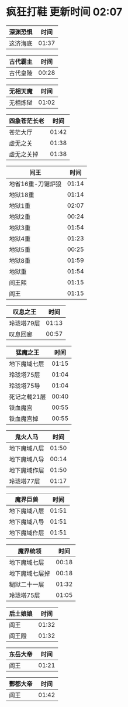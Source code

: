 # 疯狂打鞋 更新时间 02:07

| 深渊恐惧   | 时间    |
|--------|-------|
| 这济海底 | 01:37 |

| 古代霸主   | 时间    |
|--------|-------|
| 古代皇陵 | 00:28 |

| 无相天魔   | 时间    |
|--------|-------|
| 无相炼狱 | 01:02 |

| 四象苍茫长老   | 时间    |
|--------|-------|
| 苍茫大厅 | 01:42 |
| 虚无之关 | 01:38 |
| 虚无之关掉 | 01:38 |

| 间王   | 时间    |
|--------|-------|
| 地省16重-刀锯炉狼 | 01:14 |
| 地狱18重 | 01:14 |
| 地狱1重 | 02:07 |
| 地狱2重 | 00:24 |
| 地狱3重 | 01:54 |
| 地狱4重 | 01:23 |
| 地狱5重 | 00:25 |
| 地狱8重 | 01:59 |
| 地狱重 | 01:54 |
| 间王熙 | 01:15 |
| 阎王 | 01:15 |

| 叹息之王   | 时间    |
|--------|-------|
| 玲珑塔79层 | 01:13 |
| 叹息回廊 | 00:57 |

| 猛魔之王   | 时间    |
|--------|-------|
| 地下魔域七层 | 01:15 |
| 玲珑塔75层 | 01:04 |
| 玲珑塔75导 | 01:04 |
| 死记之载21层 | 00:40 |
| 铁血魔宫 | 00:55 |
| 铁血魔宫掉 | 00:55 |

| 鬼火人马   | 时间    |
|--------|-------|
| 地下魔域八层 | 01:50 |
| 地下魔域八导 | 00:14 |
| 地下魔域作层 | 01:50 |
| 玲珑塔77层 | 01:17 |

| 魔界巨兽   | 时间    |
|--------|-------|
| 地下魔域八层 | 01:51 |
| 地下魔域八导 | 01:51 |
| 地下魔域作层 | 01:51 |

| 魔界统领   | 时间    |
|--------|-------|
| 地下魔域七层 | 00:18 |
| 地下魔域七层掉 | 00:18 |
| 糊狱二十一层 | 01:32 |
| 玲珑塔75层 | 01:05 |

| 后土娘娘   | 时间    |
|--------|-------|
| 阎王 | 01:32 |
| 阎王殿 | 01:32 |

| 东岳大帝   | 时间    |
|--------|-------|
| 阎王 | 01:21 |

| 酆都大帝   | 时间    |
|--------|-------|
| 阎王 | 01:42 |